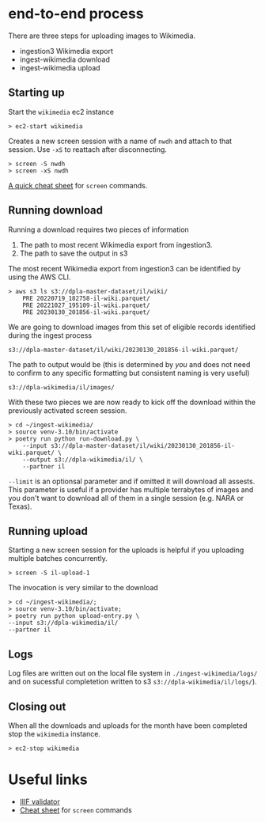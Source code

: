 
# end-to-end process

There are three steps for uploading images to Wikimedia.

- ingestion3 Wikimedia export
- ingest-wikimedia download
- ingest-wikimedia upload

## Starting up
Start the `wikimedia` ec2 instance

```shell
> ec2-start wikimedia
```

Creates a new screen session with a name of `nwdh` and attach to that session. Use `-xS` to reattach after disconnecting.

```shell
> screen -S nwdh
> screen -xS nwdh
```

[A quick cheat sheet](https://gist.github.com/jctosta/af918e1618682638aa82) for `screen` commands.

## Running download

Running a download requires two pieces of information

1) The path to most recent Wikimedia export from ingestion3.
2) The path to save the output in s3

The most recent Wikimedia export from ingestion3 can be identified by using the AWS CLI.

```shell
> aws s3 ls s3://dpla-master-dataset/il/wiki/
    PRE 20220719_182758-il-wiki.parquet/
    PRE 20221027_195109-il-wiki.parquet/
    PRE 20230130_201856-il-wiki.parquet/

```

We are going to download images from this set of eligible records identified during the ingest process

`s3://dpla-master-dataset/il/wiki/20230130_201856-il-wiki.parquet/`

The path to output would be (this is determined by *you* and does not need to confirm to any specific formatting but consistent naming is very useful)

`s3://dpla-wikimedia/il/images/`

With these two pieces we are now ready to kick off the download within the previously activated screen session.

```shell
> cd ~/ingest-wikimedia/
> source venv-3.10/bin/activate
> poetry run python run-download.py \
    --input s3://dpla-master-dataset/il/wiki/20230130_201856-il-wiki.parquet/ \
    --output s3://dpla-wikimedia/il/ \
    --partner il
```

`--limit` is an optionsal parameter and if omitted it will download all assests. This parameter is useful if a provider has multiple terrabytes of images and you don't want to download all of them in a single session (e.g. NARA or Texas).

## Running upload

Starting a new screen session for the uploads is helpful if you uploading multiple batches concurrently.

```shell
> screen -S il-upload-1
```

The invocation is very similar to the download

```shell
> cd ~/ingest-wikimedia/;
> source venv-3.10/bin/activate;
> poetry run python upload-entry.py \
--input s3://dpla-wikimedia/il/
--partner il
```

## Logs

Log files are written out on the local file system in `./ingest-wikimedia/logs/` and on sucessful completetion written to s3 `s3://dpla-wikimedia/il/logs/`).

## Closing out

When all the downloads and uploads for the month have been completed stop the `wikimedia` instance.

```shell
> ec2-stop wikimedia
```

# Useful links

- [IIIF validator](https://presentation-validator.iiif.io/i)
- [Cheat sheet](https://gist.github.com/jctosta/af918e1618682638aa82) for `screen` commands